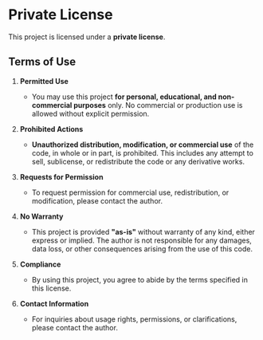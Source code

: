 # Private License

This project is licensed under a **private license**.

## Terms of Use

1. **Permitted Use**
   - You may use this project **for personal, educational, and non-commercial purposes** only. No commercial or production use is allowed without explicit permission.

2. **Prohibited Actions**
   - **Unauthorized distribution, modification, or commercial use** of the code, in whole or in part, is prohibited. This includes any attempt to sell, sublicense, or redistribute the code or any derivative works.

3. **Requests for Permission**
   - To request permission for commercial use, redistribution, or modification, please contact the author.

4. **No Warranty**
   - This project is provided **"as-is"** without warranty of any kind, either express or implied. The author is not responsible for any damages, data loss, or other consequences arising from the use of this code.

5. **Compliance**
   - By using this project, you agree to abide by the terms specified in this license.

6. **Contact Information**
   - For inquiries about usage rights, permissions, or clarifications, please contact the author.

